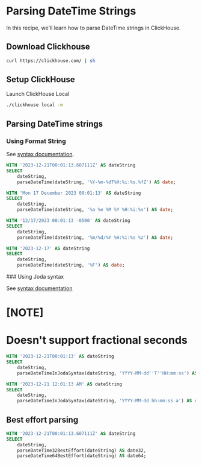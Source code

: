 # Parsing DateTime Strings

In this recipe, we'll learn how to parse DateTime strings in ClickHouse.

## Download Clickhouse

```bash
curl https://clickhouse.com/ | sh
```

## Setup ClickHouse

Launch ClickHouse Local

```bash
./clickhouse local -m
```

## Parsing DateTime strings

### Using Format String

See [syntax documentation](https://clickhouse.com/docs/en/sql-reference/functions/date-time-functions#formatDateTime).

```sql
WITH '2023-12-21T00:01:13.607111Z' AS dateString
SELECT
    dateString,
    parseDateTime(dateString, '%Y-%m-%dT%H:%i:%s.%fZ') AS date;
```

```sql
WITH 'Mon 17 December 2023 00:01:13' AS dateString
SELECT
    dateString,
    parseDateTime(dateString, '%a %e %M %Y %H:%i:%s') AS date;
```

```sql
WITH '12/17/2023 00:01:13 -0500' AS dateString
SELECT
    dateString,
    parseDateTime(dateString, '%m/%d/%Y %H:%i:%s %z') AS date;
```

```sql
WITH '2023-12-17' AS dateString
SELECT
    dateString,
    parseDateTime(dateString, '%F') AS date;
```

### Using Joda syntax

See [syntax documentation](https://joda-time.sourceforge.net/apidocs/org/joda/time/format/DateTimeFormat.html)

[NOTE]
====
Doesn't support fractional seconds
====

```sql
WITH '2023-12-21T00:01:13' AS dateString
SELECT
    dateString,
    parseDateTimeInJodaSyntax(dateString, 'YYYY-MM-dd''T''HH:mm:ss') AS date;
```

```sql
WITH '2023-12-21 12:01:13 AM' AS dateString
SELECT
    dateString,
    parseDateTimeInJodaSyntax(dateString, 'YYYY-MM-dd hh:mm:ss a') AS date;
```

## Best effort parsing

```sql
WITH '2023-12-21T00:01:13.607111Z' AS dateString
SELECT
    dateString,
    parseDateTime32BestEffort(dateString) AS date32,
    parseDateTime64BestEffort(dateString) AS date64;
```
